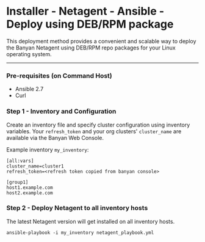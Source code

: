 # Installer - Netagent - Ansible - Deploy using DEB/RPM package

This deployment method provides a convenient and scalable way to deploy the Banyan Netagent using DEB/RPM repo packages for your Linux operating system.

---

### Pre-requisites (on Command Host)

* Ansible 2.7
* Curl 


### Step 1 - Inventory and Configuration

Create an inventory file and specify cluster configuration using inventory variables. Your `refresh_token` and your org clusters' `cluster_name` are available via the Banyan Web Console.

Example inventory `my_inventory`:
```
[all:vars]
cluster_name=cluster1
refresh_token=<refresh token copied from banyan console>

[group1]
host1.example.com
host2.example.com
```


### Step 2 - Deploy Netagent to all inventory hosts

The latest Netagent version will get installed on all inventory hosts.

```
ansible-playbook -i my_inventory netagent_playbook.yml
```
